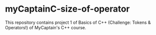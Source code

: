 # myCaptainC-size-of-operator
This repository contains project 1 of Basics of C++ (Challenge: Tokens & Operators!) of MyCaptain's C++ course.
